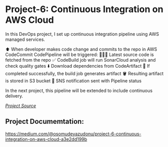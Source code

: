 # Project-6: Continuous Integration on AWS Cloud

In this DevOps project, I set up continuous integration pipeline using AWS managed services.

⬆️ When developer makes code change and commits to the repo in AWS CodeCommit CodePipeline will be triggered:
🏃🏼‍♂️ Latest source code is fetched from the repo
✅ CodeBuild job will run SonarCloud analysis and check quality gates
⬇️ Download dependencies from CodeArtifact
🗿 If completed successfully, the build job generates artifact
🪣 Resulting artifact is stored in S3 bucket
📨 SNS notification sent with Pipeline status

In the next project, this pipeline will be extended to include continuous delivery.

[_Project Source_](https://www.udemy.com/course/devopsprojects/?src=sac&kw=devops+projects)

## Project Documemtation:

https://medium.com/@osomudeyazudonu/project-6-continuous-integration-on-aws-cloud-a3e2dd199b
